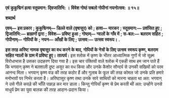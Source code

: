 **एवं कुकुद्मिनं हत्वा स्तूयमान: दि्वजातिभि: ।** **विवेश गोष्ठं सबलो गोपीनां नयनोत्सव: ॥ १५॥** 

**शब्दार्थ** 

**एवम्—** **इस प्रकार** **; कुकुद्मिनम्—** **डिल्ले वाले (वृषासुर) को** **; हत्वा—** **मारकर** **; स्तूयमान:—** **प्रशंसित हुए** **; द्विजातिभि:—** **ब्राह्मणों द्वारा** **; विवेश—** **प्रविष्ट हुआ** **; गोष्ठम्—** **ग्वालों के गाँव में** **; स-बल:—** **बलराम सहित** **; गोपीनाम्—** **गोपियों के** **; नयन—** **आँखों के लिए** **; उत्सव:—** **उत्सव स्वरूप।** **.** 

**इस तरह अरिष्ट नामक वृषासुर का वध करने के बाद, गोपियों के नेत्रों के लिए उत्सव** **स्वरूप कृष्ण, बलराम सहित ग्वालों के ग्राम में प्रविष्ट हुए।** **तात्पर्य :** इस श्लोक में कृष्ण के भीतर आध्यात्मिक गुणों में जो सूक्ष्म विरोधाभास है उसका उदाहरण दिया गया है। इस चार पंक्तियों वाले श्लोक में एकही साथ हम जान पाते हैं कि भगवान् कृष्ण ने बलशाली दुष्ट असुर का वध किया और उनके कैशोर सौन्दर्य से उनकी सखियों को परम आनन्द मिला। भगवान् कृष्ण वज्र की तरह कठोर हैं और गुलाब के फूल की तरह कोमल जो उनके प्रति हमारे मनोभावों पर निर्भर करता है। अरिष्टासुर कृष्ण तथा उनके सारे साथियों को मारना चाहता था अत: भगवान् ने उसे गीले कपड़े की भाँति पछाड़ कर मार डाला। किन्तु गोपियाँ कृष्ण से प्रेम करती थीं अत: उन्होंने उनसे माधुर्य प्रेम का युवा बालक की तरह आदान-प्रदान किया।  